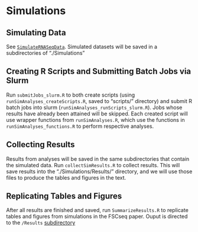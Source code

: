 
# Simulations

## Simulating Data

See
[`SimulateRNASeqData`](https://github.com/limddavid/FSCseqPaper/tree/master/SimulateData).
Simulated datasets will be saved in a subdirectories of “./Simulations”

## Creating R Scripts and Submitting Batch Jobs via Slurm

Run `submitJobs_slurm.R` to both create scripts (using
`runSimAnalyses_createScripts.R`, saved to “scripts/” directory) and
submit R batch jobs into slurm (`runSimAnalyses_runScripts_slurm.R`).
Jobs whose results have already been attained will be skipped. Each
created script will use wrapper functions from `runSimAnalyses.R`, which
use the functions in `runSimAnalyses_functions.R` to perform respective
analyses.

## Collecting Results

Results from analyses will be saved in the same subdirectories that
contain the simulated data. Run `collectSimResults.R` to collect
results. This will save results into the “./Simulations/Results/”
directory, and we will use those files to produce the tables and figures
in the text.

## Replicating Tables and Figures

After all results are finished and saved, run `SummarizeResults.R` to
replicate tables and figures from simulations in the FSCseq paper. Ouput
is directed to the `/Results`
[subdirectory](https://github.com/limddavid/FSCseqPaper/tree/master/Simulations/Results)
